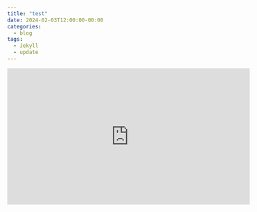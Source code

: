 ```yaml
---
title: "test"
date: 2024-02-03T12:00:00-00:00
categories:
  - blog
tags:
  - Jekyll
  - update
---
```


<iframe width="560" height="315" src="https://www.youtube.com/embed?listType=playlist&list=UUtkhVHsmgifeB_5VFJofsSA" title="YouTube video player" frameborder="0" allow="accelerometer; autoplay; clipboard-write; encrypted-media; gyroscope; picture-in-picture; web-share" allowfullscreen></iframe>

